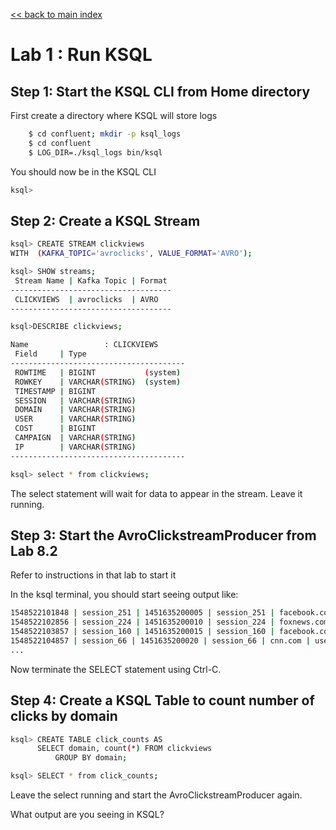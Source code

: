<link rel='stylesheet' href='../assets/css/main.css'/>

[<< back to main index](../README.md) 

Lab 1 : Run KSQL
================
## Step 1: Start the KSQL CLI from Home directory
First create a directory where KSQL will store logs
```bash
    $ cd confluent; mkdir -p ksql_logs
    $ cd confluent
    $ LOG_DIR=./ksql_logs bin/ksql
```

You should now be in the KSQL CLI
```bash
ksql>
```

## Step 2: Create a KSQL Stream
```bash
ksql> CREATE STREAM clickviews 
WITH  (KAFKA_TOPIC='avroclicks', VALUE_FORMAT='AVRO');

ksql> SHOW streams;
 Stream Name | Kafka Topic | Format 
------------------------------------
 CLICKVIEWS  | avroclicks  | AVRO   
------------------------------------

ksql>DESCRIBE clickviews;

Name                 : CLICKVIEWS
 Field     | Type                      
---------------------------------------
 ROWTIME   | BIGINT           (system) 
 ROWKEY    | VARCHAR(STRING)  (system) 
 TIMESTAMP | BIGINT                    
 SESSION   | VARCHAR(STRING)           
 DOMAIN    | VARCHAR(STRING)           
 USER      | VARCHAR(STRING)           
 COST      | BIGINT                    
 CAMPAIGN  | VARCHAR(STRING)           
 IP        | VARCHAR(STRING)           
---------------------------------------

ksql> select * from clickviews;
```

The select statement will wait for data to appear in the stream. Leave it running.


## Step 3: Start the AvroClickstreamProducer from Lab 8.2
Refer to instructions in that lab to start it

In the ksql terminal, you should start seeing output like:

````bash
1548522101848 | session_251 | 1451635200005 | session_251 | facebook.com | user_16 | 91 | campaign_5 | ip_67
1548522102856 | session_224 | 1451635200010 | session_224 | foxnews.com | user_89 | 17 | campaign_4 | ip_57
1548522103857 | session_160 | 1451635200015 | session_160 | facebook.com | user_53 | 73 | campaign_1 | ip_20
1548522104857 | session_66 | 1451635200020 | session_66 | cnn.com | user_29 | 31 | campaign_3 | ip_49
...
````
Now terminate the SELECT statement using Ctrl-C.

## Step 4: Create a KSQL Table to count number of clicks by domain
````bash
ksql> CREATE TABLE click_counts AS
      SELECT domain, count(*) FROM clickviews 
          GROUP BY domain;

ksql> SELECT * from click_counts;
````
Leave the select running and start the AvroClickstreamProducer again.

What output are you seeing in KSQL? 